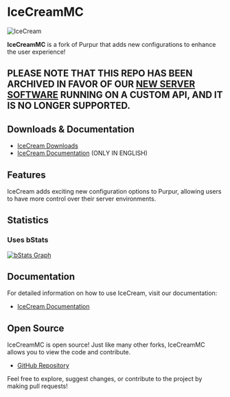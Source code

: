 # IceCreamMC
![IceCream](https://socialify.git.ci/IceCreamMC/IceCream/image?description=1&font=Source%20Code%20Pro&forks=1&issues=1&logo=https%3A%2F%2Fgithub.com%2FIceCreamMC%2F.github%2Fblob%2Fmain%2Flogo%2F153784457.png%3Fraw%3Dtrue&owner=1&pattern=Plus&pulls=1&stargazers=1&theme=Dark)

**IceCreamMC** is a fork of Purpur that adds new configurations to enhance the user experience!
## PLEASE NOTE THAT THIS REPO HAS BEEN ARCHIVED IN FAVOR OF OUR [NEW SERVER SOFTWARE](https://github.com/IceCreamMC/IceCream) RUNNING ON A CUSTOM API, AND IT IS NO LONGER SUPPORTED.


## Downloads & Documentation

- [IceCream Downloads](https://icecreammc.xyz/downloads)
- [IceCream Documentation](https://docs.icecreammc.xyz) (ONLY IN ENGLISH)

## Features

IceCream adds exciting new configuration options to Purpur, allowing users to have more control over their server environments.

## Statistics
### Uses bStats
[![bStats Graph](https://bstats.org/signatures/server-implementation/IceCreamMC.svg)](https://bstats.org/plugin/server-implementation/IceCreamMC)

## Documentation

For detailed information on how to use IceCream, visit our documentation:
- [IceCream Documentation](https://docs.icecreammc.xyz)

## Open Source

IceCreamMC is open source! Just like many other forks, IceCreamMC allows you to view the code and contribute.

- [GitHub Repository](https://github.com/IceCreamMC)

Feel free to explore, suggest changes, or contribute to the project by making pull requests!

